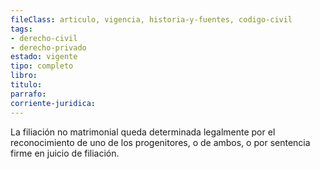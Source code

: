 ```yaml
---
fileClass: articulo, vigencia, historia-y-fuentes, codigo-civil
tags:
- derecho-civil
- derecho-privado
estado: vigente
tipo: completo
libro:
titulo:
parrafo:
corriente-juridica:
---
```

La filiación no matrimonial queda determinada legalmente por el reconocimiento de uno de los progenitores, o de ambos, o por sentencia firme en juicio de filiación.